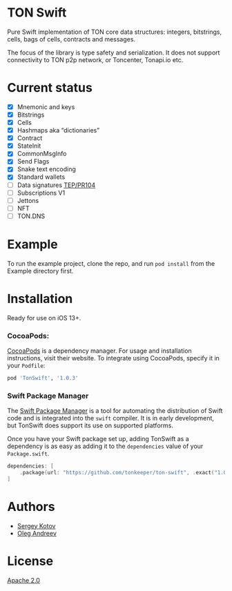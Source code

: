 # TON Swift

Pure Swift implementation of TON core data structures: integers, bitstrings, cells, bags of cells, contracts and messages.

The focus of the library is type safety and serialization. It does not support connectivity to TON p2p network, or Toncenter, Tonapi.io etc.

# Current status

- [x] Mnemonic and keys
- [x] Bitstrings
- [x] Cells
- [x] Hashmaps aka “dictionaries”
- [x] Contract
- [x] StateInit
- [x] CommonMsgInfo
- [x] Send Flags
- [x] Snake text encoding
- [x] Standard wallets
- [ ] Data signatures [TEP/PR104](https://github.com/ton-blockchain/TEPs/pull/104)
- [ ] Subscriptions V1
- [ ] Jettons
- [ ] NFT
- [ ] TON.DNS

# Example
To run the example project, clone the repo, and run `pod install` from the Example directory first.

# Installation
Ready for use on iOS 13+.

### CocoaPods:
[CocoaPods](https://cocoapods.org) is a dependency manager. For usage and installation instructions, visit their website. To integrate using CocoaPods, specify it in your `Podfile`:

```ruby
pod 'TonSwift', '1.0.3'
```

### Swift Package Manager

The [Swift Package Manager](https://swift.org/package-manager/) is a tool for automating the distribution of Swift code and is integrated into the `swift` compiler. It is in early development, but TonSwift does support its use on supported platforms. 

Once you have your Swift package set up, adding TonSwift as a dependency is as easy as adding it to the `dependencies` value of your `Package.swift`.

```swift
dependencies: [
    .package(url: "https://github.com/tonkeeper/ton-swift", .exact("1.0.4"))
]
```

# Authors

* [Sergey Kotov](kotov@tonkeeper.com)
* [Oleg Andreev](oleg@tonkeeper.com)

# License

[Apache 2.0](https://www.apache.org/licenses/LICENSE-2.0)
